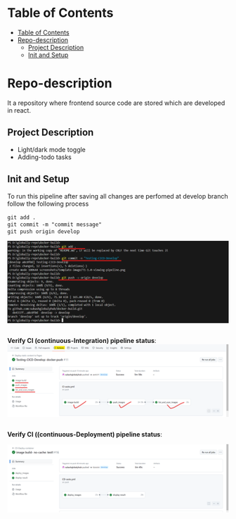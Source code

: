 # Table of Contents

- [Table of Contents](#table-of-contents)
- [Repo-description](#repo-description)
  - [Project Description](#project-description)
  - [Init and Setup](#init-and-setup)
 
# Repo-description

It a repository where frontend source code are stored which are developed in react.

## Project Description

- Light/dark mode toggle
- Adding-todo tasks


## Init and Setup
To run this pipeline after saving all changes are perfomed at develop branch follow the following process 
```
git add .
git commit -m "commit message"
git push origin develop
```
![alt text](screenshots/template-image/T1-0-adding-pushing-code.png)
```

```

**Verify CI (continuous-Integration) pipeline status**:
![alt text](screenshots/template-image/T1-1.0-viewing-pipeline.png)
```

```

**Verify CI ((continuous-Deployment) pipeline status**:

![alt text](screenshots/template-image/T1-1.1-viewing-deploy-pipeline.png)



